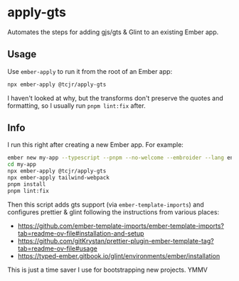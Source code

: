 # apply-gts

Automates the steps for adding gjs/gts & Glint to an existing Ember app.

## Usage

Use `ember-apply` to run it from the root of an Ember app:

```sh
npx ember-apply @tcjr/apply-gts
```

I haven't looked at why, but the transforms don't preserve the quotes and
formatting, so I usually run `pnpm lint:fix` after.

## Info

I run this right after creating a new Ember app. For example:

```sh
ember new my-app --typescript --pnpm --no-welcome --embroider --lang en
cd my-app
npx ember-apply @tcjr/apply-gts
npx ember-apply tailwind-webpack
pnpm install
pnpm lint:fix
```

Then this script adds gts support (via `ember-template-imports`) and configures prettier & glint following the instructions from various places:

- https://github.com/ember-template-imports/ember-template-imports?tab=readme-ov-file#installation-and-setup
- https://github.com/gitKrystan/prettier-plugin-ember-template-tag?tab=readme-ov-file#usage
- https://typed-ember.gitbook.io/glint/environments/ember/installation

This is just a time saver I use for bootstrapping new projects. YMMV
